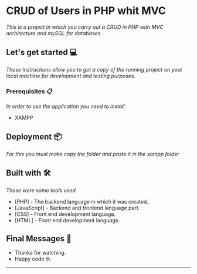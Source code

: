 # CRUD of Users in PHP whit MVC

_This is a project in which you carry out a CRUD in PHP with MVC architecture and mySQL  for databases_

## Let's get started 💻

_These instructions allow you to get a copy of the running project on your local machine for development and testing purposes._

### Prerequisites 📋

_In order to use the application you need to install_

* XAMPP

## Deployment 📦

_For this you must make copy the folder and paste it in the xampp folder_

## Built with 🛠️

_These were some tools used_

* [PHP] - The backend language in which it was created.
* [JavaScript] - Backend and frontend language part.
* [CSS] - Front end development language.
* [HTML] - Front end development language.

## Final Messages 🎁

* Thanks for watching.
* Happy code 🤓.

---
